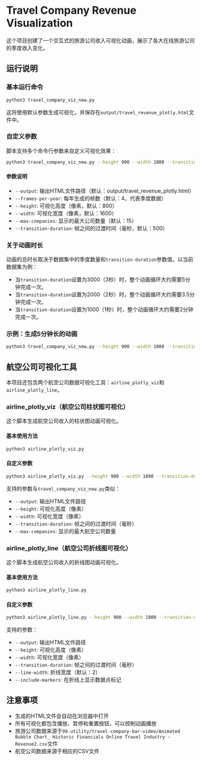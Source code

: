 # Travel Company Revenue Visualization

这个项目创建了一个交互式的旅游公司收入可视化动画，展示了各大在线旅游公司的季度收入变化。

## 运行说明

### 基本运行命令

```bash
python3 travel_company_viz_new.py
```

这将使用默认参数生成可视化，并保存在`output/travel_revenue_plotly.html`文件中。

### 自定义参数

脚本支持多个命令行参数来自定义可视化效果：

```bash
python3 travel_company_viz_new.py --height 900 --width 1800 --transition-duration 3000 --output output/travel_company_viz_custom.html
```

#### 参数说明

- `--output`: 输出HTML文件路径（默认：output/travel_revenue_plotly.html）
- `--frames-per-year`: 每年生成的帧数（默认：4，代表季度数据）
- `--height`: 可视化高度（像素，默认：800）
- `--width`: 可视化宽度（像素，默认：1600）
- `--max-companies`: 显示的最大公司数量（默认：15）
- `--transition-duration`: 帧之间的过渡时间（毫秒，默认：500）

### 关于动画时长

动画的总时长取决于数据集中的季度数量和`transition-duration`参数值。以当前数据集为例：

- 当`transition-duration`设置为3000（3秒）时，整个动画循环大约需要5分钟完成一次。
- 当`transition-duration`设置为2000（2秒）时，整个动画循环大约需要3.5分钟完成一次。
- 当`transition-duration`设置为1000（1秒）时，整个动画循环大约需要2分钟完成一次。

### 示例：生成5分钟长的动画

```bash
python3 travel_company_viz_new.py --height 900 --width 1800 --transition-duration 3000 --output output/travel_company_viz_5min_duration.html
```

## 航空公司可视化工具

本项目还包含两个航空公司数据可视化工具：`airline_plotly_viz`和`airline_plotly_line`。

### airline_plotly_viz（航空公司柱状图可视化）

这个脚本生成航空公司收入的柱状图动画可视化。

#### 基本使用方法

```bash
python3 airline_plotly_viz.py
```

#### 自定义参数

```bash
python3 airline_plotly_viz.py --height 900 --width 1800 --transition-duration 3000 --output output/airline_revenue_viz.html
```

支持的参数与`travel_company_viz_new.py`类似：
- `--output`: 输出HTML文件路径
- `--height`: 可视化高度（像素）
- `--width`: 可视化宽度（像素）
- `--transition-duration`: 帧之间的过渡时间（毫秒）
- `--max-companies`: 显示的最大航空公司数量

### airline_plotly_line（航空公司折线图可视化）

这个脚本生成航空公司收入的折线图动画可视化。

#### 基本使用方法

```bash
python3 airline_plotly_line.py
```

#### 自定义参数

```bash
python3 airline_plotly_line.py --height 900 --width 1800 --transition-duration 3000 --output output/airline_revenue_line.html
```

支持的参数：
- `--output`: 输出HTML文件路径
- `--height`: 可视化高度（像素）
- `--width`: 可视化宽度（像素）
- `--transition-duration`: 帧之间的过渡时间（毫秒）
- `--line-width`: 折线宽度（默认：2）
- `--include-markers`: 在折线上显示数据点标记

## 注意事项

- 生成的HTML文件会自动在浏览器中打开
- 所有可视化都包含播放、暂停和重置按钮，可以控制动画播放
- 旅游公司数据来源于`99.utility/travel-company-bar-video/Animated Bubble Chart_ Historic Financials Online Travel Industry - Revenue2.csv`文件
- 航空公司数据来源于相应的CSV文件 
